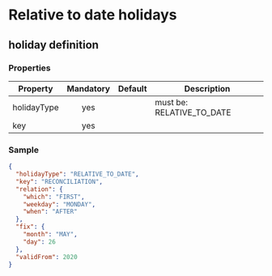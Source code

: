 # Relative to date holidays

## holiday definition

### Properties

| Property    | Mandatory | Default   | Description |
| ---------   | :-------: | --------- | ------- |
| holidayType | yes       |           | must be: RELATIVE_TO_DATE |
| key         | yes       |           | |

### Sample

```json
{
  "holidayType": "RELATIVE_TO_DATE",
  "key": "RECONCILIATION",
  "relation": {
    "which": "FIRST",
    "weekday": "MONDAY",
    "when": "AFTER"
  },
  "fix": {
    "month": "MAY",
    "day": 26
  },
  "validFrom": 2020
}
```
